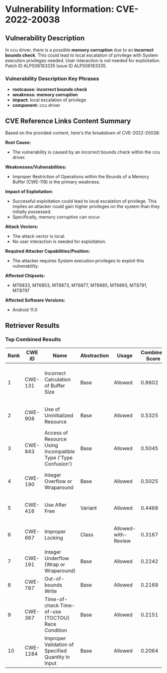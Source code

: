 # Vulnerability Information: CVE-2022-20038

## Vulnerability Description
In ccu driver, there is a possible **memory corruption** due to an **incorrect bounds check**. This could lead to local escalation of privilege with System execution privileges needed. User interaction is not needed for exploitation. Patch ID ALPS06183335 Issue ID ALPS06183335.

### Vulnerability Description Key Phrases
- **rootcause:** **incorrect bounds check**
- **weakness:** **memory corruption**
- **impact:** local escalation of privilege
- **component:** ccu driver

## CVE Reference Links Content Summary
Based on the provided content, here's the breakdown of CVE-2022-20038:

**Root Cause:**
- The vulnerability is caused by an incorrect bounds check within the ccu driver.

**Weaknesses/Vulnerabilities:**
- Improper Restriction of Operations within the Bounds of a Memory Buffer (CWE-119) is the primary weakness.

**Impact of Exploitation:**
- Successful exploitation could lead to local escalation of privilege. This implies an attacker could gain higher privileges on the system than they initially possessed.
- Specifically, memory corruption can occur.

**Attack Vectors:**
- The attack vector is local.
- No user interaction is needed for exploitation.

**Required Attacker Capabilities/Position:**
- The attacker requires System execution privileges to exploit this vulnerability.

**Affected Chipsets:**
- MT6833, MT6853, MT6873, MT6877, MT6885, MT6893, MT8791, MT8797

**Affected Software Versions:**
- Android 11.0

## Retriever Results

### Top Combined Results

| Rank | CWE ID | Name | Abstraction | Usage | Combined Score | Retrievers | Individual Scores |
|------|--------|------|-------------|-------|---------------|------------|-------------------|
| 1 | CWE-131 | Incorrect Calculation of Buffer Size | Base | Allowed | 0.8602 | dense, sparse, graph | dense: 0.567, sparse: 0.443, graph: 0.904 |
| 2 | CWE-908 | Use of Uninitialized Resource | Base | Allowed | 0.5325 | dense, sparse | dense: 0.565, sparse: 0.437 |
| 3 | CWE-843 | Access of Resource Using Incompatible Type ('Type Confusion') | Base | Allowed | 0.5045 | sparse, graph | sparse: 0.360, graph: 0.836 |
| 4 | CWE-190 | Integer Overflow or Wraparound | Base | Allowed | 0.5025 | dense, sparse | dense: 0.557, sparse: 0.391 |
| 5 | CWE-416 | Use After Free | Variant | Allowed | 0.4468 | sparse, graph | sparse: 0.391, graph: 0.729 |
| 6 | CWE-667 | Improper Locking | Class | Allowed-with-Review | 0.3167 | dense, sparse | dense: 0.563, sparse: 0.450 |
| 7 | CWE-191 | Integer Underflow (Wrap or Wraparound) | Base | Allowed | 0.2242 | sparse | sparse: 0.392 |
| 8 | CWE-787 | Out-of-bounds Write | Base | Allowed | 0.2169 | sparse | sparse: 0.379 |
| 9 | CWE-367 | Time-of-check Time-of-use (TOCTOU) Race Condition | Base | Allowed | 0.2151 | sparse | sparse: 0.376 |
| 10 | CWE-1284 | Improper Validation of Specified Quantity in Input | Base | Allowed | 0.2064 | sparse | sparse: 0.361 |

